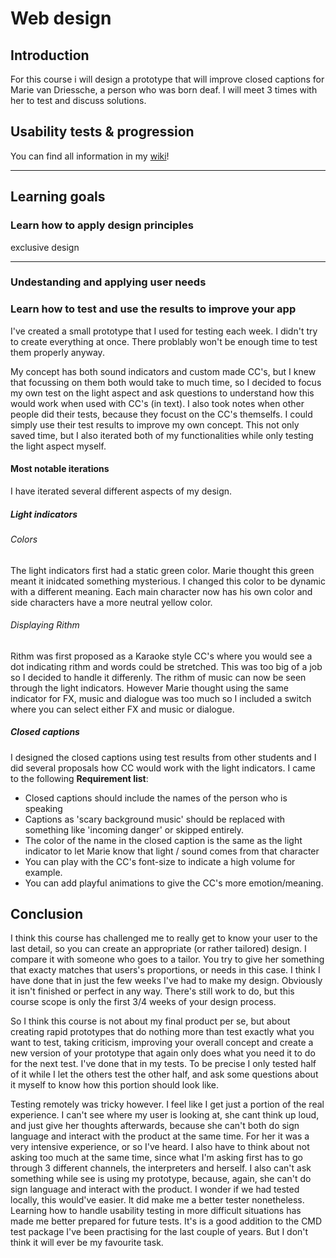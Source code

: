 # Web design
## Introduction
For this course i will design a prototype that will improve closed captions for Marie van Driessche, a person who was born deaf. I will meet 3 times with her to test and discuss solutions.

## Usability tests & progression
You can find all information in my [wiki](https://github.com/SqueezyDough/web-design-1920/wiki/Usability-tests)!

------

## Learning goals
### Learn how to apply design principles
exclusive design

------

### Undestanding and applying user needs

### Learn how to test and use the results to improve your app
I've created a small prototype that I used for testing each week. I didn't try to create everything at once. There problably won't be enough time to test them properly anyway. 

My concept has both sound indicators and custom made CC's, but I knew that focussing on them both would take to much time, so I decided to focus my own test on the light aspect and ask questions to understand how this would work when used with CC's (in text). I also took notes when other people did their tests, because they focust on the CC's themselfs. I could simply use their test results to improve my own concept. This not only saved time, but I also iterated both of my functionalities while only testing the light aspect myself.

#### Most notable iterations
I have iterated several different aspects of my design.

##### Light indicators
###### Colors
The light indicators first had a static green color. Marie thought this green meant it inidcated something mysterious. I changed this color to be dynamic with a different meaning. Each main character now has his own color and side characters have a more neutral yellow color.

###### Displaying Rithm
Rithm was first proposed as a Karaoke style CC's where you would see a dot indicating rithm and words could be stretched. This was too big of a job so I decided to handle it differenly. The rithm of music can now be seen through the light indicators. However Marie thought using the same indicator for FX, music and dialogue was too much so I included a switch where you can select either FX and music or dialogue.

##### Closed captions
I designed the closed captions using test results from other students and I did several proposals how CC would work with the light indicators. I came to the following **Requirement list**:
- Closed captions should include the names of the person who is speaking
- Captions as 'scary background music' should be replaced with something like 'incoming danger' or skipped entirely.
- The color of the name in the closed caption is the same as the light indicator to let Marie know that light / sound comes from that character
- You can play with the CC's font-size to indicate a high volume for example.
- You can add playful animations to give the CC's more emotion/meaning.

## Conclusion
I think this course has challenged me to really get to know your user to the last detail, so you can create an appropriate (or rather tailored) design. I compare it with someone who goes to a tailor. You try to give her something that exacty matches that users's proportions, or needs in this case. I think I have done that in just the few weeks I've had to make my design. Obviously it isn't finished or perfect in any way. There's still work to do, but this course scope is only the first 3/4 weeks of your design process. 

So I think this course is not about my final product per se, but about creating rapid prototypes that do nothing more than test exactly what you want to test, taking criticism, improving your overall concept and create a new version of your prototype that again only does what you need it to do for the next test. I've done that in my tests. To be precise I only tested half of it while I let the others test the other half, and ask some questions about it myself to know how this portion should look like.

Testing remotely was tricky however. I feel like I get just a portion of the real experience. I can't see where my user is looking at, she cant think up loud, and just give her thoughts afterwards, because she can't both do sign language and interact with the product at the same time. For her it was a very intensive experience, or so I've heard. I also have to think about not asking too much at the same time, since what I'm asking first has to go through 3 different channels, the interpreters and herself. I also can't ask something while see is using my prototype, because, again, she can't do sign language and interact with the product. I wonder if we had tested locally, this would've easier. It did make me a better tester nonetheless. Learning how to handle usability testing in more difficult situations has made me better prepared for future tests. It's is a good addition to the CMD test package I've been practising for the last couple of years. But I don't think it will ever be my favourite task.
